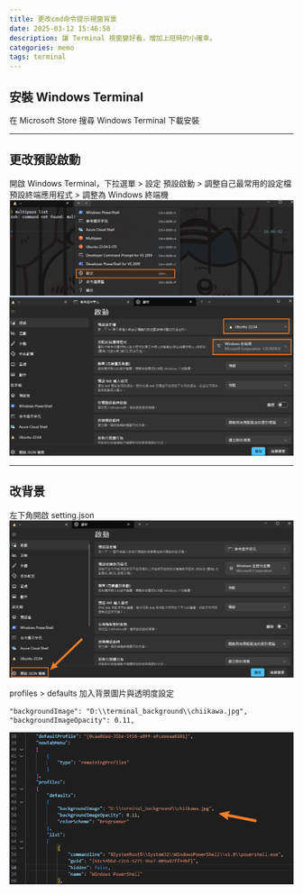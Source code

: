 ```yaml
---
title: 更改cmd命令提示視窗背景
date: 2025-03-12 15:46:58
description: 讓 Terminal 視窗變好看，增加上班時的小確幸。
categories: memo
tags: terminal
---
```


## 安裝 Windows Terminal
在 Microsoft Store 搜尋 Windows Terminal 下載安裝

---

## 更改預設啟動
開啟 Windows Terminal，下拉選單 > 設定
預設啟動 > 調整自己最常用的設定檔
預設終端應用程式 > 調整為 Windows 終端機
![01](../images/windows-terminal/01.png)

---

## 改背景

左下角開啟 setting.json
![02](../images/windows-terminal/02.png)

profiles > defaults 加入背景圖片與透明度設定
```
"backgroundImage": "D:\\terminal_background\\chiikawa.jpg",
"backgroundImageOpacity": 0.11,
```
![03](../images/windows-terminal/03.png)
